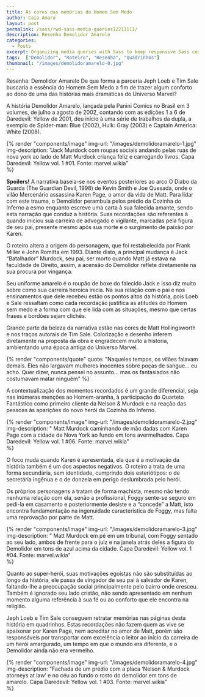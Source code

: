 ```yaml
---
title: As cores das memórias do Homem Sem Medo
author: Caio Amaro
layout: post
permalink: /sass/rwd-sass-media-queries12211111/
description: Resenha Demolidor Amarelo
categories:
  - Posts
excerpt: Organizing media queries with Sass to keep responsive Sass code clean and maintainable.
tags:  ["Demolidor", "Roteiro", "Resenha", "Quadrinhos"]
thumbnail: "/images/demolidoramarelo-0.jpg"
---
```


Resenha: Demolidor Amarelo
De que forma a parceria Jeph Loeb e Tim Sale buscaria a essência do Homem Sem Medo a fim de trazer algum conforto ao dono de uma das histórias mais dramáticas do Universo Marvel?

A história Demolidor Amarelo, lançada pela Panini Comics no Brasil em 3 volumes, de julho a agosto de 2002, contando com as edições 1 a 6 de Daredevil: Yellow de 2001, deu início à uma série de trabalhos da dupla, a exemplo de Spider-man: Blue (2002), Hulk: Gray (2003) e Captain America: White (2008).

{% render "components/image" 
img-url: "/images/demolidoramarelo-1.jpg"
img-description: "Jack Murdock com roupas sociais andando pelas ruas de nova york ao lado de Matt Murdock criança feliz e carregando livros. Capa Daredevil: Yellow vol. 1 #01. Fonte: marvel.wikia"  
%}

**Spoilers!**
A narrativa baseia-se nos eventos posteriores ao arco O Diabo da Guarda (The Guardian Devil, 1998) de Kevin Smith e Joe Quesada, onde o vilão Mercenário assassina Karen Page, o amor da vida de Matt. Para lidar com este trauma, o Demolidor perambula pelos prédio da Cozinha do Inferno a esmo enquanto escreve uma carta à sua falecida amante, sendo esta narração que conduz a história. Suas recordações são referentes à quando iniciou sua carreira de advogado e vigilante, marcadas pela figura de seu pai, presente mesmo após sua morte e o surgimento de paixão por Karen.

O roteiro altera a origem do personagem, que foi restabelecida por Frank Miller e John Romitta em 1993. Diante disto, a principal mudança é Jack “Batalhador” Murdock, seu pai, ser morto quando Matt já estava na faculdade de Direito, assim, a acensão do Demolidor reflete diretamente na sua procura por vingança.

Seu uniforme amarelo é o roupão de boxe do falecido Jack e isso diz muito sobre como sua carreira heroica inicia. Na sua relação com o pai e nos ensinamentos que dele recebeu estão os pontos altos da história, pois Loeb e Sale ressaltam como cada recordação justifica as atitudes do Homem sem medo e a forma com que ele lida com as situações, mesmo que certas frases e bordões sejam clichês.

Grande parte da beleza da narrativa estão nas cores de Matt Hollingsworth e nos traços autorais de Tim Sale. Colorização e desenho inferem diretamente na proposta da obra e engradecem muito a história, ambientando uma época antiga do Universo Marvel.

{% render "components/quote" 
quote: "Naqueles tempos, os vilões falavam demais. Eles não largavam mulheres inocentes sobre poças de sangue… eu acho. Quer dizer, nunca pensei no assunto… mas os fantasiados não costumavam matar ninguém" 
%}

A contextualização dos momentos recordados é um grande diferencial, seja nas inúmeras menções ao Homem-aranha, à participação do Quarteto Fantástico como primeiro cliente da Nelson & Murdock e na reação das pessoas às aparições do novo herói da Cozinha do Inferno.


{% render "components/image" 
img-url: "/images/demolidoramarelo-2.jpg"
img-description: " Matt Murdock caminhando de mão dadas com Karen Page com a cidade de Nova York ao fundo em tons avermelhados. Capa Daredevil: Yellow vol. 1 #06. Fonte: marvel.wikia"  
%}

O foco muda quando Karen é apresentada, ela que é a motivação da história também é um dos aspectos negativos. O roteiro a trata de uma forma secundária, sem identidade, cumprindo dois esteriótipos: o de secretária ingênua e o de donzela em perigo deslumbrada pelo herói.

Os próprios personagens a tratam de forma machista, mesmo não tendo nenhuma relação com ela, senão a profissional, Foggy sente-se seguro em pedi-la em casamento e posteriormente desiste e a “concede” a Matt, isto encontra fundamentação na ingenuidade característica de Foggy, mas falta uma reprovação por parte de Matt.

{% render "components/image" 
img-url: "/images/demolidoramarelo-3.jpg"
img-description: " Matt Murdock em pé em um tribunal, com Foggy sentado ao seu lado, ambos de frente para o juiz e na janela atrás deles a figura do Demolidor em tons de azul acima da cidade. Capa Daredevil: Yellow vol. 1 #04. Fonte: marvel.wikia"  
%}

Quanto ao super-herói, suas motivações egoístas não são substituídas ao longo da história, ele passa de vingador de seu pai à salvador de Karen, faltando-lhe a preocupação social principalmente pelo bairro onde cresceu. Também é ignorado seu lado cristão, não sendo apresentado em nenhum momento alguma referência à sua fé ou ao conforto que ele encontra na religião.

Jeph Loeb e Tim Sale conseguem retratar memórias nas páginas desta história em quadrinhos. Estas recordações não fazem quem as vive se apaixonar por Karen Page, nem acreditar no amor de Matt, porém são responsáveis por transportar com excelência o leitor ao início da carreira de um herói amargurado, um tempo em que o mundo era diferente, e o Demolidor ainda não era vermelho.

{% render "components/image" 
img-url: "/images/demolidoramarelo-4.jpg"
img-description: "Fachada de um prédio com a placa ‘Nelson & Murdock atorneys at law’ e no céu ao fundo o rosto do demolidor em tons de amarelo. Capa Daredevil: Yellow vol. 1 #03. Fonte: marvel.wikia"  
%}
